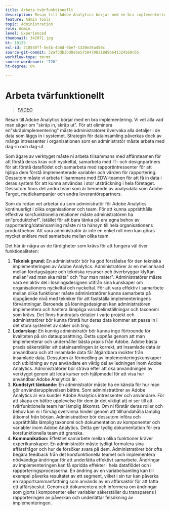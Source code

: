 ```yaml
---
title: Arbeta tvärfunktionellt
description: Resan till Adobe Analytics börjar med en bra implementering. Vi vet alla vad man säger om "skräp in, skräp ut". För att eliminera en"skräpimplementering" måste administratörer övervaka alla detaljer i de data som läggs in i systemet. Strategin för datainsamling påverkas dock av många intressenter i organisationen som en administratör måste arbeta med dag-in och dag-ut.
feature: Admin Tools
topic: Administration
role: Admin
level: Experienced
thumbnail: 342071.jpg
kt: 10129
exl-id: 210548ff-5e4b-4b8d-9be7-1320e26a450c
source-git-commit: 32af3db3bd0abe57504708318d9b641324569c65
workflow-type: tm+mt
source-wordcount: '720'
ht-degree: 0%

---
```


# Arbeta tvärfunktionellt

>[!VIDEO](https://video.tv.adobe.com/v/342071/?quality=12&learn=on)

Resan till Adobe Analytics börjar med en bra implementering. Vi vet alla vad man säger om &quot;skräp in, skräp ut&quot;. För att eliminera en&quot;skräpimplementering&quot; måste administratörer övervaka alla detaljer i de data som läggs in i systemet. Strategin för datainsamling påverkas dock av många intressenter i organisationen som en administratör måste arbeta med dag-in och dag-ut.

Som ägare av verktyget måste ni arbeta tillsammans med affärsteamen för att förstå deras krav och nyckeltal, samarbeta med IT- och designpartners för att förstå dataflödet och samarbeta med rapportintressenter för att hjälpa dem förstå implementerade variabler och värden för rapportering. Dessutom måste vi arbeta tillsammans med EDW-teamen för att få in data i deras system för att kunna användas i stor utsträckning i hela företaget. Dessutom finns det andra team som är beroende av analysdata som Adobe Target, mediekampanjer och andra leverantörspartners.

Som du redan vet arbetar du som administratör för Adobe Analytics kontinuerligt i olika organisationer och team. För att kunna upprätthålla effektiva korsfunktionella relationer måste administratören ha en&quot;produktchef&quot;. Istället för att bara tänka på era egna behov av rapportering/datainsamling måste ni ta hänsyn till hela organisationens produktbehov. Att vara administratör är inte en enkel roll men kan göras mycket enklare med samarbete mellan olika team.

Det här är några av de färdigheter som krävs för att fungera väl över funktionaliteten:

1. **Teknisk grund:** En administratör bör ha god förståelse för den tekniska implementeringen av Adobe Analytics. Administratörer är en mellanhand mellan företagsägare och tekniska resurser och överbryggar klyftan mellan&quot;vad man ska mäta&quot; och &quot;hur man mäter&quot;. Administratörer måste vara en aktiv del i lösningsdesignen utifrån sina kunskaper om organisationens nyckeltal och nyckeltal. För att vara effektiv i samarbete mellan olika funktioner måste administratörer kunna samarbeta på djupgående nivå med tekniker för att fastställa implementeringens förväntningar. Beroende på lösningsdesignen kan administratören implementera och hantera lämpliga variabelinställningar och taxonomi som krävs. Det finns hundratals detaljer i varje projekt och administratörer bör kunna förstå hur deras data kommer att passa in i det stora systemet av saker och ting.
1. **Ledarskap:** En kunnig administratör bör kunna inge förtroende för kvaliteten på sin datauppsättning. Detta uppnås genom att man implementerar och underhåller bästa praxis från Adobe. Adobe bästa praxis säkerställer att datainsamlingen är korrekt, att insamlade data är användbara och att insamlade data får åtgärdbara insikter från insamlade data. Dessutom är förmedling av implementeringskunskaper och utbildning av nya användare en viktig del av ledningen inom Adobe Analytics. Administratörer bör sträva efter att öka användningen av verktyget genom att leda kurser och hjälpmedel för att visa hur användbar Adobe Analytics är.
1. **Kundstyrt tänkande:** En administratör måste ha en känsla för hur man gör användarupplevelsen bättre. Som administratörer av Adobe Analytics är era kunder Adobe Analytics intressenter och användare. För att skapa en bättre upplevelse för dem är det viktigt att ni ser till att tvärfunktionella team har lämplig åtkomst.  Om ni förstår deras roller och behov kan ni i förväg övervinna hinder genom att tillhandahålla lämplig åtkomst från början. Administratörer bör dessutom införa och upprätthålla lämplig taxonomi och dokumentation av komponenter och variabler inom Adobe Analytics. Detta ger tydlig dokumentation för era korsfunktionella team att granska.
1. **Kommunikation:** Effektivt samarbete mellan olika funktioner kräver expertkunskaper. En administratör måste tydligt formulera sina affärsfrågor och hur de försöker svara på dem. Administratörer bör ofta begära feedback från det korsfunktionella teamet och implementera nödvändiga ändringar för att underlätta effektivt samarbete. Ändringar av implementeringen kan få spridda effekter i hela dataflödet och i rapporteringsprocesserna. En ändring av en variabelsamling kan till exempel påverka resultatet av ett segment, vilket i sin tur kan påverka en rapportsammanfattning som används av en affärsaktör för att fatta ett affärsbeslut. Genom att dokumentera och informera om ändringar som gjorts i komponenter eller variabler säkerställer du transparens i rapporteringen av påverkan och underlättar felsökning av implementeringen.
